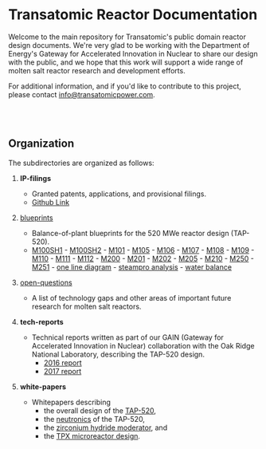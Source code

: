 # Transatomic Reactor Documentation

Welcome to the main repository for Transatomic's public domain reactor design documents. We're very glad to be working with the Department of Energy's Gateway for Accelerated Innovation in Nuclear to share our design with the public, and we hope that this work will support a wide range of molten salt reactor research and development efforts. 

For additional information, and if you'd like to contribute to this project, please contact [info@transatomicpower.com](mailto:info@transatomicpower.com). 



<br/><br/>

## Organization

The subdirectories are organized as follows: 

1. <b>IP-filings</b>
    * Granted patents, applications, and provisional filings. 
    * [Github Link](https://github.com/transatomic/reactor/tree/master/IP-filings)
1. [blueprints](blueprints/README.md)
    * Balance-of-plant blueprints for the 520 MWe reactor design (TAP-520). 
    * [M100SH1](blueprints/M100SH1.pdf) - 
      [M100SH2](blueprints/M100SH2.pdf) - 
      [M101](blueprints/M101.pdf) - 
      [M105](blueprints/M105.pdf) - 
      [M106](blueprints/M106.pdf) - 
      [M107](blueprints/M107.pdf) - 
      [M108](blueprints/M108.pdf) - 
      [M109](blueprints/M109.pdf) - 
      [M110](blueprints/M110.pdf) - 
      [M111](blueprints/M111.pdf) - 
      [M112](blueprints/M112.pdf) - 
      [M200](blueprints/M200.pdf) - 
      [M201](blueprints/M201.pdf) - 
      [M202](blueprints/M202.pdf) - 
      [M205](blueprints/M205.pdf) - 
      [M210](blueprints/M210.pdf) - 
      [M250](blueprints/M250.pdf) - 
      [M251](blueprints/M251.pdf) - 
      [one line diagram](blueprints/M251.pdf) - 
      [steampro analysis](blueprints/M251.pdf) - 
      [water balance](blueprints/M251.pdf)

1. [open-questions](openquestions/README.md)
    * A list of technology gaps and other areas of important future research for molten salt reactors. 
1. <b>tech-reports</b>
    * Technical reports written as part of our GAIN (Gateway for Accelerated Innovation in Nuclear) collaboration with the Oak Ridge National Laboratory, describing the TAP-520 design. 
        * [2016 report](tech-reports/ORNL-TM-2016-742.pdf)
        * [2017 report](tech-reports/ORNL-TM-2017-475.pdf)
1. <b>white-papers</b>
    * Whitepapers describing 
        * the overall design of the [TAP-520](https://github.com/transatomic/reactor/blob/master/white-papers/TAP-520-White-Paper-v2.1.pdf), 
        * the [neutronics](https://github.com/transatomic/reactor/blob/master/white-papers/Neutronics-White-Paper-v1.1.pdf) of the TAP-520, 
        * the [zirconium hydride moderator](https://github.com/transatomic/reactor/blob/master/white-papers/ZrH-White-Paper-v3.5.pdf), and 
        * the [TPX microreactor design](https://github.com/transatomic/reactor/blob/master/white-papers/TPX-Microreactor-Design-Overview-v0.1.pdf). 
